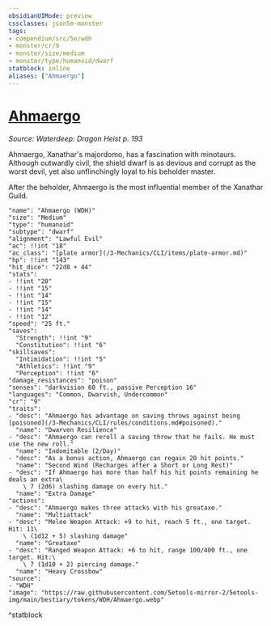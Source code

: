 ```yaml
---
obsidianUIMode: preview
cssclasses: json5e-monster
tags:
- compendium/src/5e/wdh
- monster/cr/9
- monster/size/medium
- monster/type/humanoid/dwarf
statblock: inline
aliases: ["Ahmaergo"]
---
```

# [Ahmaergo](3-Mechanics\CLI\bestiary\npc/ahmaergo-wdh.md)
*Source: Waterdeep: Dragon Heist p. 193*  

Ahmaergo, Xanathar's majordomo, has a fascination with minotaurs. Although outwardly civil, the shield dwarf is as devious and corrupt as the worst devil, yet also unflinchingly loyal to his beholder master.

After the beholder, Ahmaergo is the most influential member of the Xanathar Guild.

```statblock
"name": "Ahmaergo (WDH)"
"size": "Medium"
"type": "humanoid"
"subtype": "dwarf"
"alignment": "Lawful Evil"
"ac": !!int "18"
"ac_class": "[plate armor](/3-Mechanics/CLI/items/plate-armor.md)"
"hp": !!int "143"
"hit_dice": "22d8 + 44"
"stats":
- !!int "20"
- !!int "15"
- !!int "14"
- !!int "15"
- !!int "14"
- !!int "12"
"speed": "25 ft."
"saves":
  "Strength": !!int "9"
  "Constitution": !!int "6"
"skillsaves":
  "Intimidation": !!int "5"
  "Athletics": !!int "9"
  "Perception": !!int "6"
"damage_resistances": "poison"
"senses": "darkvision 60 ft., passive Perception 16"
"languages": "Common, Dwarvish, Undercommon"
"cr": "9"
"traits":
- "desc": "Ahmaergo has advantage on saving throws against being [poisoned](/3-Mechanics/CLI/rules/conditions.md#poisoned)."
  "name": "Dwarven Resilience"
- "desc": "Ahmaergo can reroll a saving throw that he fails. He must use the new roll."
  "name": "Indomitable (2/Day)"
- "desc": "As a bonus action, Ahmaergo can regain 20 hit points."
  "name": "Second Wind (Recharges after a Short or Long Rest)"
- "desc": "If Ahmaergo has more than half his hit points remaining he deals an extra\
    \ 7 (2d6) slashing damage on every hit."
  "name": "Extra Damage"
"actions":
- "desc": "Ahmaergo makes three attacks with his greataxe."
  "name": "Multiattack"
- "desc": "Melee Weapon Attack: +9 to hit, reach 5 ft., one target. Hit: 11\
    \ (1d12 + 5) slashing damage"
  "name": "Greataxe"
- "desc": "Ranged Weapon Attack: +6 to hit, range 100/400 ft., one target. Hit:\
    \ 7 (1d10 + 2) piercing damage."
  "name": "Heavy Crossbow"
"source":
- "WDH"
"image": "https://raw.githubusercontent.com/5etools-mirror-2/5etools-img/main/bestiary/tokens/WDH/Ahmaergo.webp"
```
^statblock